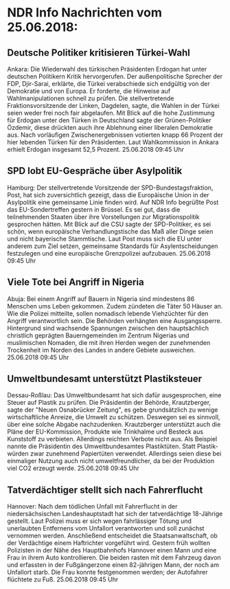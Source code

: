 # NDR Info Nachrichten vom 25.06.2018:


## Deutsche Politiker kritisieren Türkei-Wahl
Ankara:	Die Wiederwahl des türkischen Präsidenten Erdogan hat unter deutschen Politikern Kritik hervorgerufen. Der außenpolitische Sprecher der FDP, Djir-Sarai, erklärte, die Türkei verabschiede sich endgültig von der Demokratie und von Europa. Er forderte, die Hinweise auf Wahlmanipulationen schnell zu prüfen. Die stellvertretende Fraktionsvorsitzende der Linken, Dagdelen, sagte, die Wahlen in der Türkei seien weder frei noch fair abgelaufen. Mit Blick auf die hohe Zustimmung für Erdogan unter den Türken in Deutschland sagte der Grünen-Politiker Özdemir, diese drückten auch ihre Ablehnung einer liberalen Demokratie aus. Nach vorläufigen Zwischenergebnissen votierten knapp 66 Prozent der hier lebenden Türken für den Präsidenten. Laut Wahlkommission in Ankara erhielt Erdogan insgesamt 52,5 Prozent. 25.06.2018 09:45 Uhr 

## SPD lobt EU-Gespräche über Asylpolitik
Hamburg: Der stellvertretende Vorsitzende der SPD-Bundestagsfraktion, Post, hat sich zuversichtlich gezeigt, dass die Europäische Union in der Asylpolitik eine gemeinsame Linie finden wird. Auf NDR Info begrüßte Post das EU-Sondertreffen gestern in Brüssel. Es sei gut, dass die teilnehmenden Staaten über ihre Vorstellungen zur Migrationspolitik gesprochen hätten. Mit Blick auf die CSU sagte der SPD-Politiker, es sei schön, wenn europäische Verhandlungstische das Maß aller Dinge seien und nicht bayerische Stammtische. Laut Post muss sich die EU unter anderem zum Ziel setzen, gemeinsame Standards für Asylentscheidungen festzulegen und eine europäische Grenzpolizei aufzubauen. 25.06.2018 09:45 Uhr 

## Viele Tote bei Angriff in Nigeria
Abuja: Bei einem Angriff auf Bauern in Nigeria sind mindestens 86 Menschen ums Leben gekommen. Zudem zündeten die Täter 50 Häuser an. Wie die Polizei mitteilte, sollen nomadisch lebende Viehzüchter für den Angriff verantwortlich sein. Die Behörden verhängten eine Ausgangssperre. Hintergrund sind wachsende Spannungen zwischen den hauptsächlich christlich geprägten Bauerngemeinden im Zentrum Nigerias und muslimischen Nomaden, die mit ihren Herden wegen der zunehmenden Trockenheit im Norden des Landes in andere Gebiete ausweichen. 25.06.2018 09:45 Uhr 

## Umweltbundesamt unterstützt Plastiksteuer
Dessau-Roßlau: Das Umweltbundesamt hat sich dafür ausgesprochen, eine Steuer auf Plastik zu prüfen. Die Präsidentin der Behörde, Krautzberger, sagte der "Neuen Osnabrücker Zeitung", es gebe grundsätzlich zu wenige wirtschaftliche Anreize, die Umwelt zu schützen. Deswegen sei es sinnvoll, über eine solche Abgabe nachzudenken. Krautzberger unterstützt auch die Pläne der EU-Kommission, Produkte wie Trinkhalme und Besteck aus Kunststoff zu verbieten. Allerdings reichten Verbote nicht aus. Als Beispiel nannte die Präsidentin des Umweltbundesamtes Plastiktüten. Statt Plastik- würden zwar zunehmend Papiertüten verwendet. Allerdings seien diese bei einmaliger Nutzung auch nicht umweltfreundlicher, da bei der Produktion viel CO2 erzeugt werde. 25.06.2018 09:45 Uhr 

## Tatverdächtiger stellt sich nach Fahrerflucht
Hannover: Nach dem tödlichen Unfall mit Fahrerflucht in der niedersächsischen Landeshauptstadt hat sich der tatverdächtige 18-Jährige gestellt. Laut Polizei muss er sich wegen fahrlässiger Tötung und unerlaubten Entfernens vom Unfallort verantworten und soll zunächst vernommen werden. Anschließend entscheidet die Staatsanwaltschaft, ob der Verdächtige einem Haftrichter vorgeführt wird. Gestern früh wollten Polizisten in der Nähe des Hauptbahnhofs Hannover einen Mann und eine Frau in ihrem Auto kontrollieren. Die beiden rasten mit dem Fahrzeug davon und erfassten in der Fußgängerzone einen 82-jährigen Mann, der noch am Unfallort starb. Die Frau konnte festgenommen werden; der Autofahrer flüchtete zu Fuß. 25.06.2018 09:45 Uhr 
